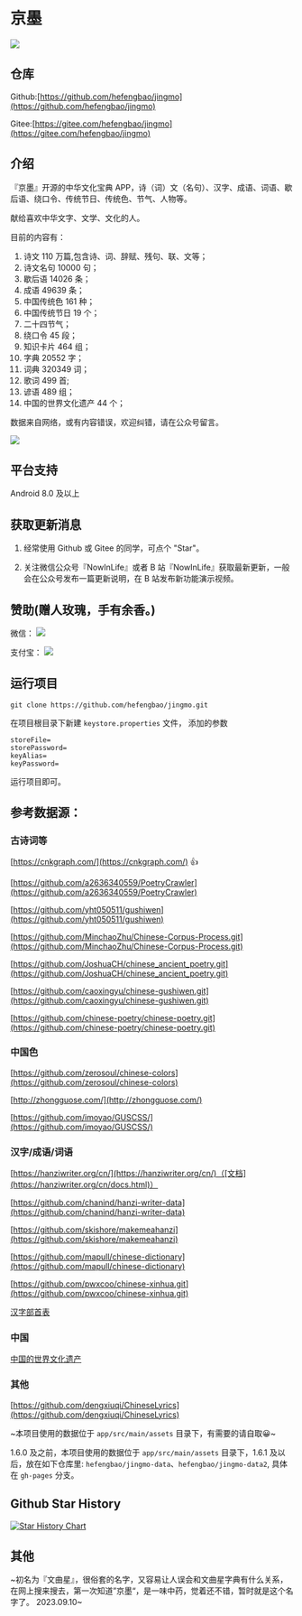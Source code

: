 # 京墨

![](screenshot/v1.13.0.png)

## 仓库

Github:[https://github.com/hefengbao/jingmo](https://github.com/hefengbao/jingmo)

Gitee:[https://gitee.com/hefengbao/jingmo](https://gitee.com/hefengbao/jingmo)

## 介绍

『京墨』开源的中华文化宝典 APP，诗（词）文（名句）、汉字、成语、词语、歇后语、绕口令、传统节日、传统色、节气、人物等。

献给喜欢中华文字、文学、文化的人。

目前的内容有：

1. 诗文 110 万篇,包含诗、词、辞赋、残句、联、文等；
2. 诗文名句 10000 句；
3. 歇后语 14026 条；
4. 成语 49639 条；
5. 中国传统色 161 种；
6. 中国传统节日 19 个；
7. 二十四节气；
8. 绕口令 45 段；
9. 知识卡片 464 组；
10. 字典 20552 字； 
11. 词典 320349 词；
12. 歌词 499 首;
13. 谚语 489 组；
14. 中国的世界文化遗产 44 个；

数据来自网络，或有内容错误，欢迎纠错，请在公众号留言。

![](screenshot/公众号.png)

## 平台支持

Android 8.0 及以上

## 获取更新消息

1. 经常使用 Github 或 Gitee 的同学，可点个 "Star"。

2. 关注微信公众号『NowInLife』或者 B 站『NowInLife』获取最新更新，一般会在公众号发布一篇更新说明，在 B 站发布新功能演示视频。

## 赞助(赠人玫瑰，手有余香。)

微信：
![](screenshot/wechatpay.png)

支付宝：
![](screenshot/alipay.jpg)

## 运行项目

```shell
git clone https://github.com/hefengbao/jingmo.git
```
在项目根目录下新建 `keystore.properties` 文件， 添加的参数

```
storeFile=
storePassword=
keyAlias=
keyPassword=
```

运行项目即可。

## 参考数据源：

### 古诗词等

[https://cnkgraph.com/](https://cnkgraph.com/) 👍

[https://github.com/a2636340559/PoetryCrawler](https://github.com/a2636340559/PoetryCrawler)

[https://github.com/yht050511/gushiwen](https://github.com/yht050511/gushiwen)

[https://github.com/MinchaoZhu/Chinese-Corpus-Process.git](https://github.com/MinchaoZhu/Chinese-Corpus-Process.git)

[https://github.com/JoshuaCH/chinese_ancient_poetry.git](https://github.com/JoshuaCH/chinese_ancient_poetry.git)

[https://github.com/caoxingyu/chinese-gushiwen.git](https://github.com/caoxingyu/chinese-gushiwen.git)

[https://github.com/chinese-poetry/chinese-poetry.git](https://github.com/chinese-poetry/chinese-poetry.git)

### 中国色

[https://github.com/zerosoul/chinese-colors](https://github.com/zerosoul/chinese-colors)

[http://zhongguose.com/](http://zhongguose.com/)

[https://github.com/imoyao/GUSCSS/](https://github.com/imoyao/GUSCSS/)

### 汉字/成语/词语

[https://hanziwriter.org/cn/](https://hanziwriter.org/cn/)（[文档](https://hanziwriter.org/cn/docs.html)）

[https://github.com/chanind/hanzi-writer-data](https://github.com/chanind/hanzi-writer-data)

[https://github.com/skishore/makemeahanzi](https://github.com/skishore/makemeahanzi)

[https://github.com/mapull/chinese-dictionary](https://github.com/mapull/chinese-dictionary)

[https://github.com/pwxcoo/chinese-xinhua.git](https://github.com/pwxcoo/chinese-xinhua.git)

[汉字部首表](https://baike.baidu.com/item/%E6%B1%89%E5%AD%97%E9%83%A8%E9%A6%96%E8%A1%A8/1993677)

### 中国

[中国的世界文化遗产](http://www.ncha.gov.cn/col/col2790/index.html)

### 其他

[https://github.com/dengxiuqi/ChineseLyrics](https://github.com/dengxiuqi/ChineseLyrics)

~本项目使用的数据位于 `app/src/main/assets` 目录下，有需要的请自取😀~

1.6.0 及之前，本项目使用的数据位于 `app/src/main/assets` 目录下，1.6.1 及以后，放在如下仓库里: `hefengbao/jingmo-data`、`hefengbao/jingmo-data2`, 具体在 `gh-pages` 分支。

## Github Star History

[![Star History Chart](https://api.star-history.com/svg?repos=hefengbao/jingmo&type=Date)](https://star-history.com/#hefengbao/jingmo&Date)

## 其他

~初名为『文曲星』，很俗套的名字，又容易让人误会和文曲星字典有什么关系，在网上搜来搜去，第一次知道”京墨“，是一味中药，觉着还不错，暂时就是这个名字了。
2023.09.10~
